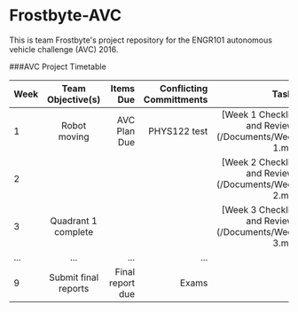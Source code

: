 # Frostbyte-AVC

This is team Frostbyte's project repository for the ENGR101 autonomous vehicle challenge (AVC) 2016.

###AVC Project Timetable

| Week  | Team Objective(s)  | Items Due | Conflicting Committments | Tasks |
| :------------ |:---------------:| ------: | ------: | ------: |
| 1   | Robot moving | AVC Plan Due | PHYS122 test | [Week 1 Checklist and Review](/Documents/Week 1.md) | 
| 2   |  |  | | [Week 2 Checklist and Review](/Documents/Week 2.md) |
| 3   | Quadrant 1 complete |  | | [Week 3 Checklist and Review](/Documents/Week 3.md) |
| ...     | ... | ... | ... | ... |
| 9   | Submit final reports | Final report due | Exams | |
